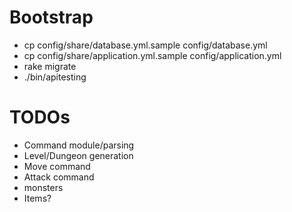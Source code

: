 # Bootstrap

* cp config/share/database.yml.sample config/database.yml
* cp config/share/application.yml.sample config/application.yml
* rake migrate
* ./bin/apitesting


# TODOs

- Command module/parsing
- Level/Dungeon generation
- Move command
- Attack command
- monsters
- Items?